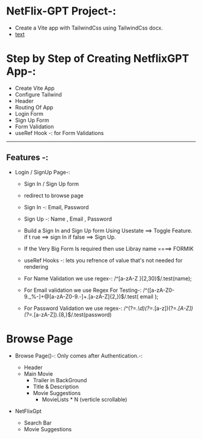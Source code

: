 # NetFlix-GPT Project-:

 - Create a Vite app with TailwindCss using TailwindCss docx.
  - [text](https://tailwindcss.com/docs/installation/using-vite)


# Step by Step of Creating NetflixGPT App-:
 - Create Vite App
 - Configure Tailwind
 - Header
 - Routing Of App
 - Login Form
 - Sign Up Form
 - Form Validation
 - useRef Hook -: for Form Validations
  


---

## Features -:

- Login / SignUp Page-:
  - Sign In / Sign Up form
  - redirect to browse page

  - Sign In -: Email, Password
  - Sign Up -: Name , Email , Password 
  - Build a Sign In and Sign Up form Using Usestate ==> Toggle Feature. if t rue ==> sign In if false ==> Sign Up.

  - If the Very Big Form Is required then use Libray name ====> FORMIK

  - useRef Hooks -: lets you refrence of value that's not needed for rendering
  
  - For Name Validation we use regex-: 
    /^[a-zA-Z ]{2,30}$/.test(name);

  - For Email validation we use Regex
     For Testing-: /^([a-zA-Z0-9._%-]+@[a-zA-Z0-9.-]+\.[a-zA-Z]{2,})$/.test(
    email
  );

  - For Password Validation we use regex-: 
       /^(?=.*\d)(?=.*[a-z])(?=.*[A-Z])(?=.*[a-zA-Z]).{8,}$/.test(password)






# Browse Page
- Browse Page()-: Only comes after Authentication.-:
   - Header
   - Main Movie
       - Trailer in BackGround
       - Title & Description
       - Movie Suggestions
          - MovieLists * N   (verticle scrollable)

- NetFlixGpt
   - Search Bar
   - Movie Suggestions
            
